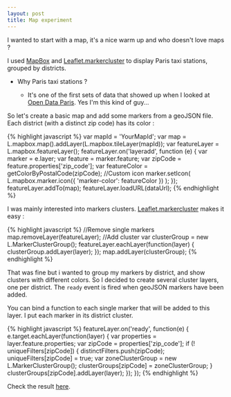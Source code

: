 ```yaml
---
layout: post
title: Map experiment
---
```


I wanted to start with a map, it's a nice warm up and who doesn't love maps ?

I used [MapBox](https://www.mapbox.com/) and [Leaflet.markercluster](https://github.com/Leaflet/Leaflet.markercluster) to display Paris taxi stations, grouped by districts.

- Why Paris taxi stations ?

  - It's one of the first sets of data that showed up when I looked at [Open Data Paris](http://opendata.paris.fr). Yes I'm this kind of guy...

So let's create a basic map and add some markers from a geoJSON file. Each district (with a distinct zip code) has its color :

{% highlight javascript %}
var mapId = 'YourMapId';
var map = L.mapbox.map().addLayer(L.mapbox.tileLayer(mapId));
var featureLayer = L.mapbox.featureLayer();
featureLayer.on('layeradd', function (e) {
  var marker = e.layer;
  var feature = marker.feature;
  var zipCode = feature.properties['zip_code'];
  var featureColor = getColorByPostalCode(zipCode);
  //Custom icon
  marker.setIcon(
    L.mapbox.marker.icon({
      'marker-color': featureColor
    })
  );
});
featureLayer.addTo(map);
featureLayer.loadURL(dataUrl);
{% endhighlight %}

I was mainly interested into markers clusters. [Leaflet.markercluster](https://github.com/Leaflet/Leaflet.markercluster) makes it easy :

{% highlight javascript %}
//Remove single markers
map.removeLayer(featureLayer);
//Add cluster
var clusterGroup = new L.MarkerClusterGroup();
featureLayer.eachLayer(function(layer) {
  clusterGroup.addLayer(layer);
});
map.addLayer(clusterGroup);
{% endhighlight %}

That was fine but i wanted to group my markers by district, and show clusters with different colors.
So I decided to create several cluster layers, one per district. The `ready` event is fired when geoJSON markers have been added.

You can bind a function to each single marker that will be added to this layer. I put each marker in its district cluster.

{% highlight javascript %}
featureLayer.on('ready', function(e) {
  e.target.eachLayer(function(layer) {
    var properties = layer.feature.properties;
    var zipCode = properties['zip_code'];
    if (! uniqueFilters[zipCode]) {
      distinctFilters.push(zipCode);
      uniqueFilters[zipCode] = true;
      var zoneClusterGroup = new L.MarkerClusterGroup();
      clusterGroups[zipCode] = zoneClusterGroup;
    }
    clusterGroups[zipCode].addLayer(layer);
  });
});
{% endhighlight %}

Check the result [here](/public/pages/2015-02-04/map).